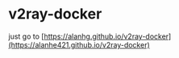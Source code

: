 # v2ray-docker

just go to [https://alanhg.github.io/v2ray-docker](https://alanhe421.github.io/v2ray-docker)
